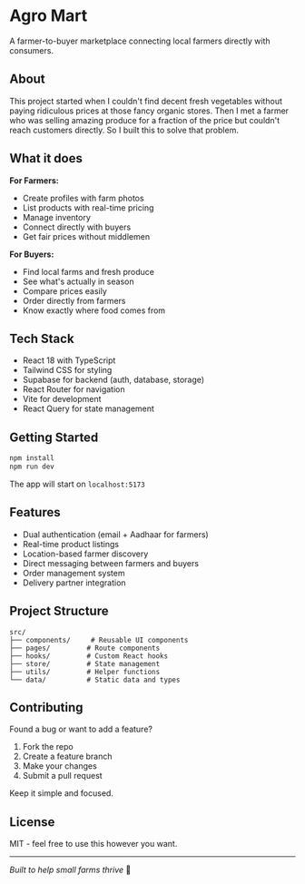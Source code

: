 # Agro Mart

A farmer-to-buyer marketplace connecting local farmers directly with consumers.

## About

This project started when I couldn't find decent fresh vegetables without paying ridiculous prices at those fancy organic stores. Then I met a farmer who was selling amazing produce for a fraction of the price but couldn't reach customers directly. So I built this to solve that problem.

## What it does

**For Farmers:**
- Create profiles with farm photos
- List products with real-time pricing
- Manage inventory
- Connect directly with buyers
- Get fair prices without middlemen

**For Buyers:**
- Find local farms and fresh produce
- See what's actually in season
- Compare prices easily
- Order directly from farmers
- Know exactly where food comes from

## Tech Stack

- React 18 with TypeScript
- Tailwind CSS for styling
- Supabase for backend (auth, database, storage)
- React Router for navigation
- Vite for development
- React Query for state management

## Getting Started

```bash
npm install
npm run dev
```

The app will start on `localhost:5173`

## Features

- Dual authentication (email + Aadhaar for farmers)
- Real-time product listings
- Location-based farmer discovery
- Direct messaging between farmers and buyers
- Order management system
- Delivery partner integration

## Project Structure

```
src/
├── components/     # Reusable UI components
├── pages/         # Route components
├── hooks/         # Custom React hooks
├── store/         # State management
├── utils/         # Helper functions
└── data/          # Static data and types
```

## Contributing

Found a bug or want to add a feature? 

1. Fork the repo
2. Create a feature branch
3. Make your changes
4. Submit a pull request

Keep it simple and focused.

## License

MIT - feel free to use this however you want.

---

*Built to help small farms thrive* 🌱
